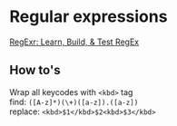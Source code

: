 # Regular expressions

[RegExr: Learn, Build, & Test RegEx](https://regexr.com)

## How to's

Wrap all keycodes with `<kbd>` tag  
find: `([A-z]*)(\+)([a-z]).([a-z])`  
replace: `<kbd>$1</kbd>$2<kbd>$3</kbd>`
